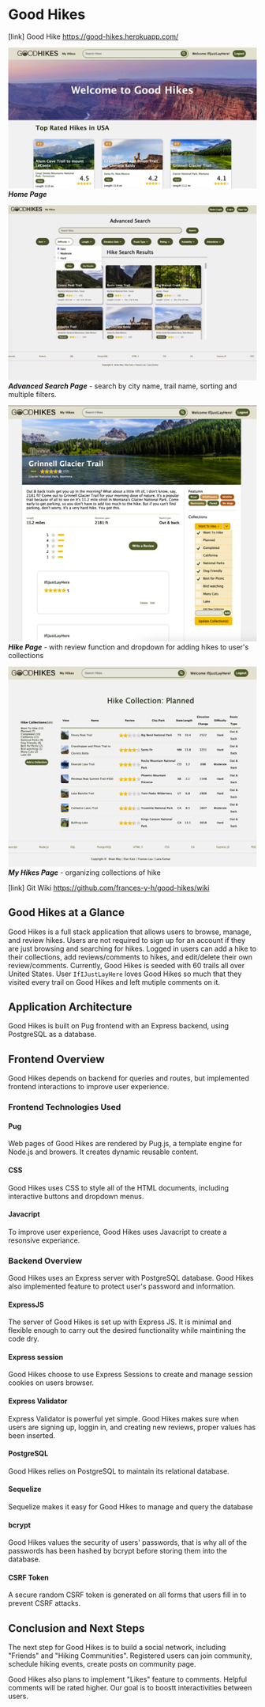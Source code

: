 # Good Hikes

[link] Good Hike https://good-hikes.herokuapp.com/

![alt text](public/images/readme/homepage.png) **_Home Page_**

![alt text](public/images/readme/search-page.png) **_Advanced Search Page_** - search by city name, trail name, sorting and multiple filters.

![alt text](public/images/readme/hikepage.png) **_Hike Page_** - with review function and dropdown for adding hikes to user's collections

![alt text](public/images/readme/collection-page.png) **_My Hikes Page_** - organizing collections of hike

[link] Git Wiki https://github.com/frances-y-h/good-hikes/wiki

## Good Hikes at a Glance

Good Hikes is a full stack application that allows users to browse, manage, and review hikes. Users are not required to sign up for an account if they are just browsing and searching for hikes. Logged in users can add a hike to their collections, add reviews/comments to hikes, and edit/delete their own review/comments. Currently, Good Hikes is seeded with 60 trails all over United States. User `IfIJustLayHere` loves Good Hikes so much that they visited every trail on Good Hikes and left mutiple comments on it.

## Application Architecture

Good Hikes is built on Pug frontend with an Express backend, using PostgreSQL as a database.

## Frontend Overview

Good Hikes depends on backend for queries and routes, but implemented frontend interactions to improve user experience.

### Frontend Technologies Used

#### Pug

Web pages of Good Hikes are rendered by Pug.js, a template engine for Node.js and browers. It creates dynamic reusable content.

#### CSS

Good Hikes uses CSS to style all of the HTML documents, including interactive buttons and dropdown menus.

#### Javacript

To improve user experience, Good Hikes uses Javacript to create a resonsive experiance.

### Backend Overview

Good Hikes uses an Express server with PostgreSQL database. Good Hikes also implemented feature to protect user's password and information.

#### ExpressJS

The server of Good Hikes is set up with Express JS. It is minimal and flexible enough to carry out the desired functionality while maintining the code dry.

#### Express session

Good Hikes choose to use Express Sessions to create and manage session cookies on users browser.

#### Express Validator

Express Validator is powerful yet simple. Good Hikes makes sure when users are signing up, loggin in, and creating new reviews, proper values has been inserted.

#### PostgreSQL

Good Hikes relies on PostgreSQL to maintain its relational database.

#### Sequelize

Sequelize makes it easy for Good Hikes to manage and query the database

#### bcrypt

Good Hikes values the security of users' passwords, that is why all of the passwords has been hashed by bcrypt before storing them into the database.

#### CSRF Token

A secure random CSRF token is generated on all forms that users fill in to prevent CSRF attacks.

## Conclusion and Next Steps

The next step for Good Hikes is to build a social network, including "Friends" and "Hiking Communities". Registered users can join community, schedule hiking events, create posts on community page.

Good Hikes also plans to implement "Likes" feature to comments. Helpful comments will be rated higher. Our goal is to boostt interactivities between users.
